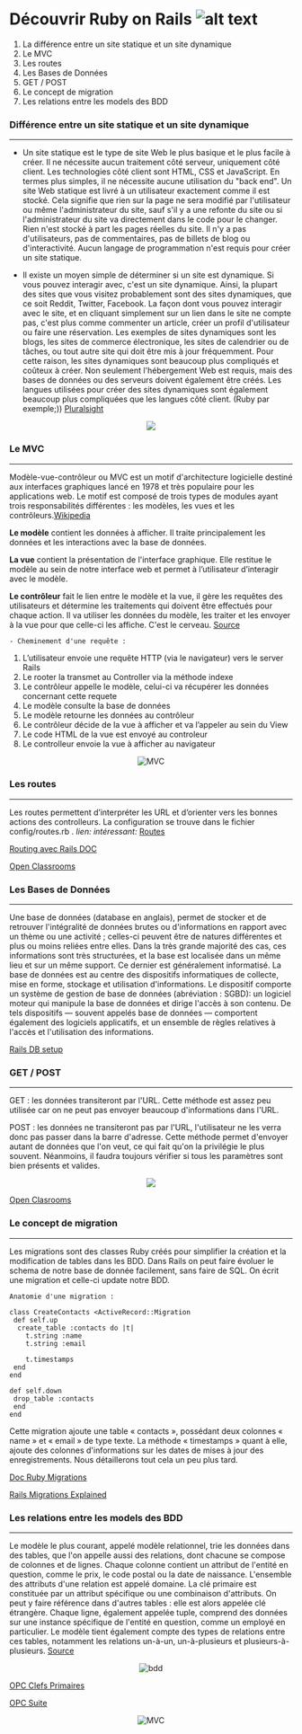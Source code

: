 # Découvrir Ruby on Rails ![alt text][logo]

1. La différence entre un site statique et un site dynamique
2. Le MVC
3. Les routes
4. Les Bases de Données
5. GET / POST
6. Le concept de migration
7. Les relations entre les models des BDD


### Différence entre un site statique et un site dynamique
<hr>


- Un site statique est le type de site Web le plus basique et le plus facile à créer. Il ne nécessite aucun traitement côté serveur, uniquement côté client. Les technologies côté client sont HTML, CSS et JavaScript. En termes plus simples, il ne nécessite aucune utilisation du "back end". Un site Web statique est livré à un utilisateur exactement comme il est stocké. Cela signifie que rien sur la page ne sera modifié par l'utilisateur ou même l'administrateur du site, sauf s'il y a une refonte du site ou si l'administrateur du site va directement dans le code pour le changer. Rien n'est stocké à part les pages réelles du site. Il n'y a pas d'utilisateurs, pas de commentaires, pas de billets de blog ou d'interactivité. Aucun langage de programmation n'est requis pour créer un site statique.

<div> 


- Il existe un moyen simple de déterminer si un site est dynamique. Si vous pouvez interagir avec, c'est un site dynamique. Ainsi, la plupart des sites que vous visitez probablement sont des sites dynamiques, que ce soit Reddit, Twitter, Facebook. La façon dont vous pouvez interagir avec le site, et en cliquant simplement sur un lien dans le site ne compte pas, c'est plus comme commenter un article, créer un profil d'utilisateur ou faire une réservation. Les exemples de sites dynamiques sont les blogs, les sites de commerce électronique, les sites de calendrier ou de tâches, ou tout autre site qui doit être mis à jour fréquemment.
Pour cette raison, les sites dynamiques sont beaucoup plus compliqués et coûteux à créer. Non seulement l'hébergement Web est requis, mais des bases de données ou des serveurs doivent également être créés. Les langues utilisées pour créer des sites dynamiques sont également beaucoup plus compliquées que les langues côté client. (Ruby par exemple;))
	<a href="https://www.pluralsight.com/blog/creative-professional/static-dynamic-websites-theres-difference" target="_blank">Pluralsight</a>

</div>

<p align="center">
	<img src="https://www.pluralsight.com/content/pluralsight/en/blog/creative-professional/sta/static-dynamic-websites-theres-difference/_jcr_content/main/hero_blog_block/image-res.img.jpg/1446605940972.jpg" target="_blank">
</p>


### Le MVC
<hr>
<p>
 Modèle-vue-contrôleur ou MVC est un motif d'architecture logicielle destiné aux interfaces graphiques lancé en 1978 et très populaire pour les applications web. Le motif est composé de trois types de modules ayant trois responsabilités différentes : les modèles, les vues et les contrôleurs.<a href="https://fr.wikipedia.org/wiki/Mod%C3%A8le-vue-contr%C3%B4leur">Wikipedia</a>

**Le modèle**  contient les données à afficher. Il traite principalement les données et les interactions avec la base de données. 

**La vue** contient la présentation de l'interface graphique. Elle restitue le modèle au sein de notre interface web et permet à l’utilisateur d’interagir avec le modèle.

**Le contrôleur** fait le lien entre le modèle et la vue, il gère les requêtes des utilisateurs et détermine les traitements qui doivent être effectués pour chaque action. Il va utiliser les données du modèle, les traiter et les envoyer à la vue pour que celle-ci les affiche. C'est le cerveau.
<a href="https://openclassrooms.com/courses/apprenez-a-programmer-en-java/mieux-structurer-son-code-le-pattern-mvc">Source</a>


	- Cheminement d'une requête :
1. L’utilisateur envoie une requête HTTP (via le navigateur) vers le server Rails
2. Le rooter la transmet au Controller via la méthode indexe
3. Le contrôleur appelle le modèle, celui-ci va récupérer les données concernant cette requete
4. Le modèle consulte la base de données 
5. Le modèle retourne les données au contrôleur
6. Le contrôleur décide de la vue à afficher et va l’appeler au sein du View
7. Le code HTML de la vue est envoyé au controleur 
8. Le controlleur envoie la vue à afficher au navigateur



<p align="center">
	<img src="https://user.oc-static.com/files/399001_400000/399354.png" alt="MVC" target="_blank">
</p>


### Les routes
<hr>

Les routes permettent d’interpréter les URL et d’orienter vers les bonnes actions des controlleurs.
La configuration se trouve dans le fichier config/routes.rb .
*lien: intéressant:* [Routes](https://www.sois-net.fr/routes-ruby-on-rails/)


<a href="http://guides.rubyonrails.org/routing.html">Routing avec Rails DOC</a>

<a href="https://openclassrooms.com/courses/continuez-avec-ruby-on-rails/simplifiez-la-configuration-de-vos-routes">Open Classrooms</a>


### Les Bases de Données
<hr>

Une base de données (database en anglais),
permet de stocker et de retrouver l'intégralité de données brutes ou d'informations en rapport avec un thème ou une activité ;
celles-ci peuvent être de natures différentes et plus ou moins reliées entre elles. Dans la très grande majorité des cas,
ces informations sont très structurées, et la base est localisée dans un même lieu et sur un même support.
Ce dernier est généralement informatisé.
La base de données est au centre des dispositifs informatiques de collecte, mise en forme,
stockage et utilisation d'informations. Le dispositif comporte un système de gestion de base de données (abréviation : SGBD):
un logiciel moteur qui manipule la base de données et dirige l'accès à son contenu.
De tels dispositifs — souvent appelés base de données — comportent également des logiciels applicatifs,
et un ensemble de règles relatives à l'accès et l'utilisation des informations.

<a href="https://www.tutorialspoint.com/ruby-on-rails/rails-database-setup.htm">Rails DB setup</a>


### GET / POST
<hr>


GET : les données transiteront par l'URL. Cette méthode est assez peu utilisée car on ne peut pas envoyer beaucoup d'informations dans l'URL.


POST : les données ne transiteront pas par l'URL, l'utilisateur ne les verra donc pas passer dans la barre d'adresse. Cette méthode permet d'envoyer autant de données que l'on veut, ce qui fait qu'on la privilégie le plus souvent. Néanmoins, il faudra toujours vérifier si tous les paramètres sont bien présents et valides. 

<p align="center">
	<img src="https://image.slidesharecdn.com/servletandjsp-160521134141/95/servlet-and-jsp-interview-questions-7-638.jpg?cb=1463844382">
</p>


<a href="https://openclassrooms.com/courses/concevez-votre-site-web-avec-php-et-mysql/transmettre-des-donnees-avec-les-formulaires">Open Clasrooms</a>


### Le concept de migration
<hr>

Les migrations sont des classes Ruby créés pour simplifier la création et la modification de tables dans les BDD. Dans Rails on peut faire évoluer le schema de notre base de donnée facilement, sans faire de SQL. 
On écrit une migration et celle-ci update notre BDD.


	Anatomie d'une migration :

	class CreateContacts <ActiveRecord::Migration
	 def self.up
	  create_table :contacts do |t|
	    t.string :name
	    t.string :email

	    t.timestamps
	 end
	end

	def self.down
	 drop_table :contacts
	 end
	end


<p>
Cette migration ajoute une table « contacts », possédant deux colonnes « name » et « email » de type texte. La méthode « timestamps » quant à elle, ajoute des colonnes d'informations sur les dates de mises à jour des enregistrements. Nous détaillerons tout cela un peu plus tard.</p>

<a href="http://edgeguides.rubyonrails.org/active_record_migrations.html">Doc Ruby Migrations</a>

<a href="https://scotch.io/tutorials/understanding-migrations-in-rails">Rails Migrations Explained</a>


### Les relations entre les models des BDD
<hr>

Le modèle le plus courant, appelé modèle relationnel, trie les données dans des tables, que l'on appelle aussi des relations, dont chacune se compose de colonnes et de lignes. Chaque colonne contient un attribut de l'entité en question, comme le prix, le code postal ou la date de naissance. L'ensemble des attributs d'une relation est appelé domaine. La clé primaire est constituée par un attribut spécifique ou une combinaison d'attributs. On peut y faire référence dans d'autres tables : elle est alors appelée clé étrangère.
Chaque ligne, également appelée tuple, comprend des données sur une instance spécifique de l'entité en question, comme un employé en particulier.
Le modèle tient également compte des types de relations entre ces tables, notamment les relations un-à-un, un-à-plusieurs et plusieurs-à-plusieurs.
<a href="https://www.lucidchart.com/pages/fr/quest-ce-quun-mod%C3%A8le-de-base-de-donn%C3%A9es">Source</a>

<p align="center">
	<img src="https://blog.philipphauer.de/blog/2015/0514-relational-databases-strength-weaknesses-mongodb/ImpedenceMismatch-OO-Relational1.png" alt="bdd">
</p>


<a href="https://openclassrooms.com/courses/faites-une-base-de-donnees-avec-uml/comprendre-les-cles-primaires">OPC Clefs Primaires</a>

<a href="https://openclassrooms.com/courses/faites-une-base-de-donnees-avec-uml/mettez-en-oeuvre-les-differents-types-de-relations-a-laide-des-cles-etrangeres#">OPC Suite</a>


[logo]: https://upload.wikimedia.org/wikipedia/commons/thumb/6/62/Ruby_On_Rails_Logo.svg/200px-Ruby_On_Rails_Logo.svg.png "Ruby On Rails"

<p align="center">
	<img src="https://cdn-images-1.medium.com/max/1200/1*iIiiKaJKg8k9aRU8iWxCxA.jpeg" alt="MVC" target="_blank">
</p>

